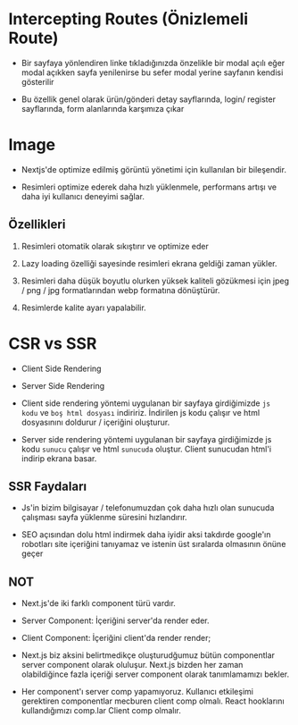 # Intercepting Routes (Önizlemeli Route)

- Bir sayfaya yönlendiren linke tıkladığınızda önzelikle bir modal açılı eğer modal açıkken sayfa yenilenirse bu sefer modal yerine sayfanın kendisi gösterilir

- Bu özellik genel olarak ürün/gönderi detay sayflarında, login/ register sayflarında, form alanlarında karşımıza çıkar

# Image

- Nextjs'de optimize edilmiş görüntü yönetimi için kullanılan bir bileşendir.

- Resimleri optimize ederek daha hızlı yüklenmele, performans artışı ve daha iyi kullanıcı deneyimi sağlar.

## Özellikleri

1. Resimleri otomatik olarak sıkıştırır ve optimize eder

2. Lazy loading özelliği sayesinde resimleri ekrana geldiği zaman yükler.

3. Resimleri daha düşük boyutlu olurken yüksek kaliteli gözükmesi için jpeg / png / jpg formatlarından webp formatına dönüştürür.

4. Resimlerde kalite ayarı yapalabilir.

# CSR vs SSR

- Client Side Rendering
- Server Side Rendering

- Client side rendering yöntemi uygulanan bir sayfaya girdiğimizde `js kodu` ve `boş html dosyası` indiririz. İndirilen js kodu çalışır ve html dosyasınını doldurur / içeriğini oluşturur.

- Server side rendering yöntemi uygulanan bir sayfaya girdiğimizde js kodu `sunucu` çalışır ve html `sunucuda` oluştur. Client sunucudan html'i indirip ekrana basar.

## SSR Faydaları

- Js'in bizim bilgisayar / telefonumuzdan çok daha hızlı olan sunucuda çalışması sayfa yüklenme süresini hızlandırır.

- SEO açısından dolu html indirmek daha iyidir aksi takdırde google'ın robotları site içeriğini tanıyamaz ve istenin üst sıralarda olmasının önüne geçer

## NOT

- Next.js'de iki farklı component türü vardır.
- Server Component: İçeriğini server'da render eder.
- Client Component: İçeriğini client'da render render;

- Next.js biz aksini belirtmedikçe oluşturudğumuz bütün componentlar server component olarak oluluşur. Next.js bizden her zaman olabildiğince fazla içeriği server component olarak tanımlamamızı bekler.

- Her component'ı server comp yapamıyoruz. Kullanıcı etkileşimi gerektiren componentlar mecburen client comp olmalı. React hooklarını kullandığımızı comp.lar Client comp olmalır.
